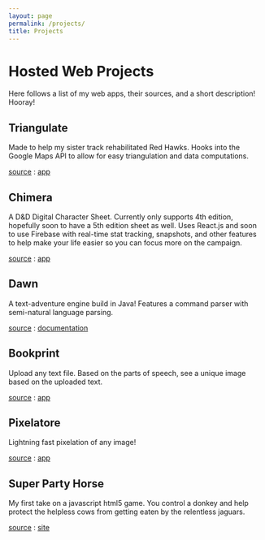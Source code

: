 ```yaml
---
layout: page
permalink: /projects/
title: Projects
---
```


# Hosted Web Projects

Here follows a list of my web apps, their sources, and a short description! Hooray!

## Triangulate

Made to help my sister track rehabilitated Red Hawks. Hooks into the Google Maps API to allow for easy triangulation and data computations.

[source](https://github.com/theoperatore/triangulate) : [app](http://anpetersen.me/triangulate)

## Chimera

A D&amp;D Digital Character Sheet. Currently only supports 4th edition, hopefully soon to have a 5th edition sheet as well. Uses React.js and soon to use Firebase with real-time stat tracking, snapshots, and other features to help make your life easier so you can focus more on the campaign. 

[source](https://github.com/theoperatore/chimera) : [app](http://anpetersen.me/chimera)

## Dawn

A text-adventure engine build in Java! Features a command parser with semi-natural language parsing.

[source](https://github.com/theoperatore/dawn) : [documentation](http://anpetersen.me/dawn)

## Bookprint

Upload any text file. Based on the parts of speech, see a unique image based on the uploaded text.

[source](https://github.com/theoperatore/bookprint) : [app](http://anpetersen.me/bookprint)

## Pixelatore

Lightning fast pixelation of any image!

[source](https://github.com/theoperatore/pixelatore) : [app](http://anpetersen.me/pixelatore)

## Super Party Horse 

My first take on a javascript html5 game. You control a donkey and help protect the helpless cows from getting eaten by the relentless jaguars.

[source](https://github.com/theoperatore/super-party-horse) : [site](http://anpetersen.me/super-party-horse)



